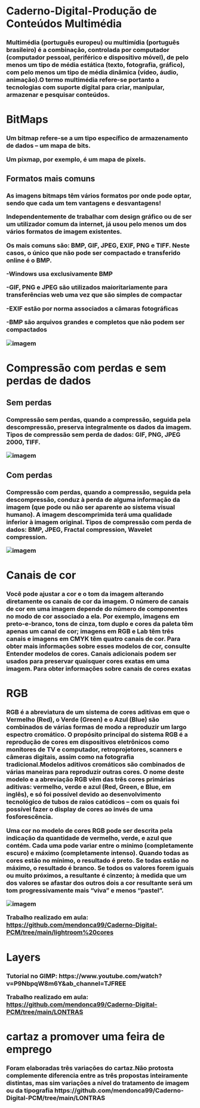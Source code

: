 # Caderno-Digital-Produção de Conteúdos Multimédia 

<h3>Multimédia (português europeu) ou multimídia (português brasileiro) é a combinação, controlada por computador (computador pessoal, periférico e dispositivo móvel), de pelo menos um tipo de média estática (texto, fotografia, gráfico), com pelo menos um tipo de média dinâmica (vídeo, áudio, animação).O termo multimédia refere-se portanto a tecnologias com suporte digital para criar, manipular, armazenar e pesquisar conteúdos.


<h1>BitMaps

<h3>
Um bitmap refere-se a um tipo específico de armazenamento de dados – um mapa de bits.

Um pixmap, por exemplo, é um mapa de pixels.

<h2>Formatos mais comuns
<h3>
As imagens bitmaps têm vários formatos por onde pode optar, sendo que cada um tem vantagens e desvantagens!

Independentemente de trabalhar com design gráfico ou de ser um utilizador comum da internet, já usou pelo menos um dos vários formatos de imagem existentes.

Os mais comuns são: BMP, GIF, JPEG, EXIF, PNG e TIFF. Neste casos, o único que não pode ser compactado e transferido online é o BMP.

<tr>
-Windows usa exclusivamente BMP

-GIF, PNG e JPEG são utilizados maioritariamente para transferências web uma vez que são simples de compactar</td>

-EXIF estão por norma associados a câmaras fotográficas

-BMP são arquivos grandes e completos que não podem ser compactados 
</tr>

![imagem](https://user-images.githubusercontent.com/75439043/150698081-6c7dbb1a-88a9-47ff-9e27-c240d22bc8c0.png)
<h3>
  
<h1> Compressão com perdas e sem perdas de dados 
<h2> Sem perdas
<h3>
  Compressão sem perdas, quando a compressão, seguida pela descompressão, preserva integralmente os dados da imagem. Tipos de compressão sem perda de dados: GIF, PNG, JPEG 2000, TIFF.
  
  ![imagem](https://user-images.githubusercontent.com/75439043/150698707-2f431c1c-1665-41b3-89e7-d5cd1b4ca76a.png)
<h3>
  
<h2> Com perdas
<h3>
  Compressão com perdas, quando a compressão, seguida pela descompressão, conduz à perda de alguma informação da imagem (que pode ou não ser aparente ao sistema visual humano). A imagem descomprimida terá uma qualidade inferior à imagem original. Tipos de compressão com perda de dados: BMP, JPEG, Fractal compression, Wavelet compression.
  
  ![imagem](https://user-images.githubusercontent.com/75439043/150698800-4ed36cd2-234a-4582-91dc-2c107d5d3275.png)

<h1> Canais de cor
<h3>  Você pode ajustar a cor e o tom da imagem alterando diretamente os canais de cor da imagem. O número de canais de cor em uma imagem depende do número de componentes no modo de cor associado a ela. Por exemplo, imagens em preto-e-branco, tons de cinza, tom duplo e cores da paleta têm apenas um canal de cor; imagens em RGB e Lab têm três canais e imagens em CMYK têm quatro canais de cor. Para obter mais informações sobre esses modelos de cor, consulte Entender modelos de cores. Canais adicionais podem ser usados para preservar quaisquer cores exatas em uma imagem. Para obter informações sobre canais de cores exatas

<h1>RGB
<h3>  RGB é a abreviatura de um sistema de cores aditivas em que o Vermelho (Red), o Verde (Green) e o Azul (Blue) são combinados de várias formas de modo a reproduzir um largo espectro cromático. O propósito principal do sistema RGB é a reprodução de cores em dispositivos eletrônicos como monitores de TV e computador, retroprojetores, scanners e câmeras digitais, assim como na fotografia tradicional.Modelos aditivos cromáticos são combinados de várias maneiras para reproduzir outras cores. O nome deste modelo e a abreviação RGB vêm das três cores primárias aditivas: vermelho, verde e azul (Red, Green, e Blue, em inglês), e só foi possível devido ao desenvolvimento tecnológico de tubos de raios catódicos – com os quais foi possível fazer o display de cores ao invés de uma fosforescência. 

  Uma cor no modelo de cores RGB pode ser descrita pela indicação da quantidade de vermelho, verde, e azul que contém. Cada uma pode variar entre o mínimo (completamente escuro) e máximo (completamente intenso). Quando todas as cores estão no mínimo, o resultado é preto. Se todas estão no máximo, o resultado é branco. Se todos os valores forem iguais ou muito próximos, a resultante é cinzento; à medida que um dos valores se afastar dos outros dois a cor resultante será um tom progressivamente mais “viva” e menos “pastel”.
  
![imagem](https://user-images.githubusercontent.com/75439043/150699619-4cdafa93-751f-4e45-9166-328e37c7653d.png)
  
Trabalho realizado em aula: https://github.com/mendonca99/Caderno-Digital-PCM/tree/main/lightroom%20cores   
  
<h1> Layers
<h3>Tutorial no GIMP: https://www.youtube.com/watch?v=P9NbpqW8m6Y&ab_channel=TJFREE
  
Trabalho realizado em aula: https://github.com/mendonca99/Caderno-Digital-PCM/tree/main/LONTRAS

<h1> cartaz a promover uma feira de emprego
<h3>Foram elaboradas três variações do cartaz.Não protosta complemente diferencia entre as três propostas inteiramente distintas, mas sim variações a nível do tratamento de imagem ou da tipografia
 https://github.com/mendonca99/Caderno-Digital-PCM/tree/main/LONTRAS 
 
